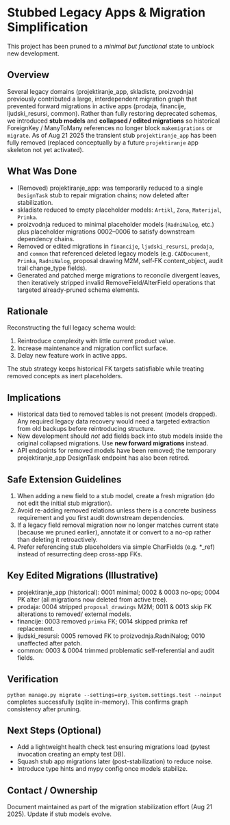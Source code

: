# Stubbed Legacy Apps & Migration Simplification

This project has been pruned to a *minimal but functional* state to unblock new development.

## Overview
Several legacy domains (projektiranje_app, skladiste, proizvodnja) previously contributed a large, interdependent migration graph that prevented forward migrations in active apps (prodaja, financije, ljudski_resursi, common). Rather than fully restoring deprecated schemas, we introduced **stub models** and **collapsed / edited migrations** so historical ForeignKey / ManyToMany references no longer block `makemigrations` or `migrate`. As of Aug 21 2025 the transient stub `projektiranje_app` has been fully removed (replaced conceptually by a future `projektiranje` app skeleton not yet activated).

## What Was Done
- (Removed) projektiranje_app: was temporarily reduced to a single `DesignTask` stub to repair migration chains; now deleted after stabilization.
- skladiste reduced to empty placeholder models: `Artikl`, `Zona`, `Materijal`, `Primka`.
- proizvodnja reduced to minimal placeholder models (`RadniNalog`, etc.) plus placeholder migrations 0002–0006 to satisfy downstream dependency chains.
- Removed or edited migrations in `financije`, `ljudski_resursi`, `prodaja`, and `common` that referenced deleted legacy models (e.g. `CADDocument`, `Primka`, `RadniNalog`, proposal drawing M2M, self‐FK content_object, audit trail change_type fields).
- Generated and patched merge migrations to reconcile divergent leaves, then iteratively stripped invalid RemoveField/AlterField operations that targeted already-pruned schema elements.

## Rationale
Reconstructing the full legacy schema would:
1. Reintroduce complexity with little current product value.
2. Increase maintenance and migration conflict surface.
3. Delay new feature work in active apps.

The stub strategy keeps historical FK targets satisfiable while treating removed concepts as inert placeholders.

## Implications
- Historical data tied to removed tables is not present (models dropped). Any required legacy data recovery would need a targeted extraction from old backups before reintroducing structure.
- New development should *not* add fields back into stub models inside the original collapsed migrations. Use **new forward migrations** instead.
- API endpoints for removed models have been removed; the temporary projektiranje_app DesignTask endpoint has also been retired.

## Safe Extension Guidelines
1. When adding a new field to a stub model, create a fresh migration (do not edit the initial stub migration).
2. Avoid re-adding removed relations unless there is a concrete business requirement and you first audit downstream dependencies.
3. If a legacy field removal migration now no longer matches current state (because we pruned earlier), annotate it or convert to a no-op rather than deleting it retroactively.
4. Prefer referencing stub placeholders via simple CharFields (e.g. *_ref) instead of resurrecting deep cross-app FKs.

## Key Edited Migrations (Illustrative)
- projektiranje_app (historical): 0001 minimal; 0002 & 0003 no-ops; 0004 PK alter (all migrations now deleted from active tree).
- prodaja: 0004 stripped `proposal_drawings` M2M; 0011 & 0013 skip FK alterations to removed/ external models.
- financije: 0003 removed `primka` FK; 0014 skipped primka ref replacement.
- ljudski_resursi: 0005 removed FK to proizvodnja.RadniNalog; 0010 unaffected after patch.
- common: 0003 & 0004 trimmed problematic self-referential and audit fields.

## Verification
`python manage.py migrate --settings=erp_system.settings.test --noinput` completes successfully (sqlite in-memory). This confirms graph consistency after pruning.

## Next Steps (Optional)
- Add a lightweight health check test ensuring migrations load (pytest invocation creating an empty test DB).
- Squash stub app migrations later (post-stabilization) to reduce noise.
- Introduce type hints and mypy config once models stabilize.

## Contact / Ownership
Document maintained as part of the migration stabilization effort (Aug 21 2025). Update if stub models evolve.

